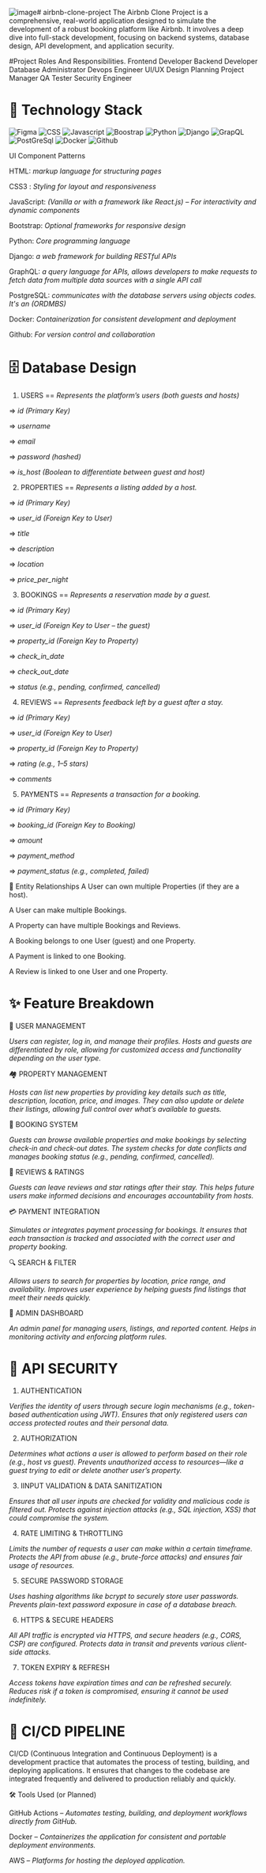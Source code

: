 ![image](https://github.com/user-attachments/assets/7adf64ca-35ac-49d2-9fcf-3ebe121d3abc)# airbnb-clone-project
The Airbnb Clone Project is a comprehensive, real-world application designed to simulate the development of a robust booking platform like Airbnb. 
It involves a deep dive into full-stack development, focusing on backend systems, database design, API development, and application security.

#Project Roles And Responsibilities.
Frontend Developer
Backend Developer
Database Administrator
Devops Engineer
UI/UX Design Planning
Project Manager
QA Tester
Security Engineer

# 🧰 Technology Stack
![Figma](https://img.shields.io/badge/Figma-F24E1E?style=for-the-badge&logo=figma&logoColor=white)
![CSS](https://img.shields.io/badge/CSS3-1572B6?style=for-the-badge&logo=css3&logoColor=white)
![Javascript](https://img.shields.io/badge/JavaScript-323330?style=for-the-badge&logo=javascript&logoColor=F7DF1E)
![Boostrap](https://img.shields.io/badge/Bootstrap-563D7C?style=for-the-badge&logo=bootstrap&logoColor=white)
![Python](https://img.shields.io/badge/HTML5-E34F26?style=for-the-badge&logo=html5&logoColor=white)
![Django](https://img.shields.io/badge/Django-092E20?style=for-the-badge&logo=django&logoColor=green)
![GrapQL](https://img.shields.io/badge/GraphQl-E10098?style=for-the-badge&logo=graphql&logoColor=white)
![PostGreSql](https://img.shields.io/badge/PostgreSQL-green?style=for-the-badge)
![Docker](https://img.shields.io/badge/Docker-2CA5E0?style=for-the-badge&logo=docker&logoColor=white)
![Github](https://img.shields.io/badge/GitHub-100000?style=for-the-badge&logo=github&logoColor=white)

UI Component Patterns

HTML: *markup language for structuring pages*

CSS3 : *Styling for layout and responsiveness*

JavaScript: *(Vanilla or with a framework like React.js) – For interactivity and dynamic components*

Bootstrap: *Optional frameworks for responsive design*

Python: *Core programming language*

Django: *a web framework for building RESTful APIs*

GraphQL: *a query language for APIs, allows developers to make requests to fetch data from multiple data sources with a single API call*

PostgreSQL: *communicates with the database servers using objects codes. It's an (ORDMBS)*

Docker: *Containerization for consistent development and deployment*

Github: *For version control and collaboration*


# 🗄️ Database Design

1. USERS == *Represents the platform’s users (both guests and hosts)*

=> *id (Primary Key)*

=> *username*

=> *email*

=> *password (hashed)*

=> *is_host (Boolean to differentiate between guest and host)*


2. PROPERTIES == *Represents a listing added by a host.*

=> *id (Primary Key)*

=> *user_id (Foreign Key to User)*

=> *title*

=> *description*

=> *location*

=> *price_per_night*


3. BOOKINGS == *Represents a reservation made by a guest.*

=> *id (Primary Key)*

=> *user_id (Foreign Key to User – the guest)*

=> *property_id (Foreign Key to Property)*

=> *check_in_date*

=> *check_out_date*

=> *status (e.g., pending, confirmed, cancelled)*


4. REVIEWS == *Represents feedback left by a guest after a stay.*

=> *id (Primary Key)*

=> *user_id (Foreign Key to User)*

=> *property_id (Foreign Key to Property)*

=> *rating (e.g., 1–5 stars)*

=> *comments*


5. PAYMENTS == *Represents a transaction for a booking.*

=> *id (Primary Key)*

=> *booking_id (Foreign Key to Booking)*

=> *amount*

=> *payment_method*

=> *payment_status (e.g., completed, failed)*

🔁 Entity Relationships
A User can own multiple Properties (if they are a host).

A User can make multiple Bookings.

A Property can have multiple Bookings and Reviews.

A Booking belongs to one User (guest) and one Property.

A Payment is linked to one Booking.

A Review is linked to one User and one Property.


# ✨ Feature Breakdown

👤 USER MANAGEMENT

*Users can register, log in, and manage their profiles. Hosts and guests are differentiated by role, allowing for customized access and functionality depending on the user type.*

🏘️ PROPERTY MANAGEMENT

*Hosts can list new properties by providing key details such as title, description, location, price, and images. They can also update or delete their listings, allowing full control over what’s available to guests.*

📅 BOOKING SYSTEM

*Guests can browse available properties and make bookings by selecting check-in and check-out dates. The system checks for date conflicts and manages booking status (e.g., pending, confirmed, cancelled).*

💬 REVIEWS & RATINGS

*Guests can leave reviews and star ratings after their stay. This helps future users make informed decisions and encourages accountability from hosts.*

💳 PAYMENT INTEGRATION

*Simulates or integrates payment processing for bookings. It ensures that each transaction is tracked and associated with the correct user and property booking.*

🔍 SEARCH & FILTER

*Allows users to search for properties by location, price range, and availability. Improves user experience by helping guests find listings that meet their needs quickly.*

🧾 ADMIN DASHBOARD

*An admin panel for managing users, listings, and reported content. Helps in monitoring activity and enforcing platform rules.*

# 🔐 API SECURITY

1. AUTHENTICATION

*Verifies the identity of users through secure login mechanisms (e.g., token-based authentication using JWT).
Ensures that only registered users can access protected routes and their personal data.*

2. AUTHORIZATION

*Determines what actions a user is allowed to perform based on their role (e.g., host vs guest).
Prevents unauthorized access to resources—like a guest trying to edit or delete another user’s property.*

3. IINPUT VALIDATION & DATA SANITIZATION

*Ensures that all user inputs are checked for validity and malicious code is filtered out.
Protects against injection attacks (e.g., SQL injection, XSS) that could compromise the system.*

4. RATE LIMITING & THROTTLING

*Limits the number of requests a user can make within a certain timeframe.
Protects the API from abuse (e.g., brute-force attacks) and ensures fair usage of resources.*

5. SECURE PASSWORD STORAGE

*Uses hashing algorithms like bcrypt to securely store user passwords.
Prevents plain-text password exposure in case of a database breach.*

6. HTTPS & SECURE HEADERS

*All API traffic is encrypted via HTTPS, and secure headers (e.g., CORS, CSP) are configured.
Protects data in transit and prevents various client-side attacks.*

7. TOKEN EXPIRY & REFRESH

*Access tokens have expiration times and can be refreshed securely.
Reduces risk if a token is compromised, ensuring it cannot be used indefinitely.*

# 🚀 CI/CD PIPELINE 

CI/CD (Continuous Integration and Continuous Deployment) is a development practice that automates the process of testing, building, and deploying applications. It ensures that changes to the codebase are integrated frequently and delivered to production reliably and quickly.

🛠️ Tools Used (or Planned)

GitHub Actions – *Automates testing, building, and deployment workflows directly from GitHub.*

Docker – *Containerizes the application for consistent and portable deployment environments.*

AWS – *Platforms for hosting the deployed application.*

